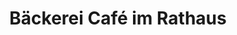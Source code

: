 ---
title: "Bäckerei Café im Rathaus"
url: /lindenberg/baeckerei-cafe-im-rathaus/
shop: Bäckerei
---